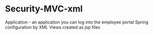 # Security-MVC-xml
Application - an application you can log into the employee portal
Spring configuration by XML
Views created as jsp files
